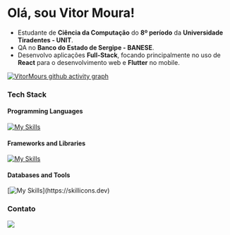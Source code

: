 # Olá, sou Vitor Moura!

- Estudante de **Ciência da Computação** do **8º período** da **Universidade Tiradentes - UNIT**.
- QA no **Banco do Estado de Sergipe - BANESE**.
- Desenvolvo aplicações **Full-Stack**, focando principalmente no uso de **React** para o desenvolvimento web e **Flutter** no mobile.

[![VitorMours github activity graph](https://github-readme-activity-graph.vercel.app/graph?username=vitormours&theme=react)](https://github.com/ashutosh00710/github-readme-activity-graph)


### Tech Stack
#### Programming Languages
[![My Skills](https://skillicons.dev/icons?i=js,python,java)](https://skillicons.dev)

#### Frameworks and Libraries
[![My Skills](https://skillicons.dev/icons?i=express,bootstrap,react,flask,spring,flutter)](https://skillicons.dev)

#### Databases and Tools
[![My Skills](https://skillicons.dev/icons?i=mysql,postgresql,sqlite,sequelize,prisma,mongo,mongoose,postman,aws,gcp,supabase,tailwindcss,)](https://skillicons.dev)



### Contato

<a href="https://www.linkedin.com/in/joão-vitor-rezende-moura"><img src="https://img.shields.io/badge/LinkedIn-0077B5?style=for-the-badge&logo=linkedin&logoColor=white" target="_blank"></a>

